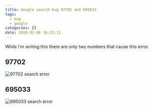 ```yaml
---
title: Google search bug 97702 and 695033
tags:
  - bug
  - google
categories: []
date: 2018-03-06 16:15:11
---
```


While i'm writing this there are only two numbers that cause this error.
## 97702 
![97702 search error](https://blog.ramons.digital/images/1520353005181.png)
## 695033
![ 695033 search error](https://blog.ramons.digital/images/1520353099566.png)

